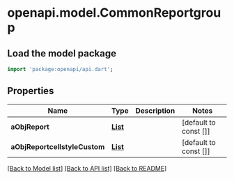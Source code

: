 # openapi.model.CommonReportgroup

## Load the model package
```dart
import 'package:openapi/api.dart';
```

## Properties
Name | Type | Description | Notes
------------ | ------------- | ------------- | -------------
**aObjReport** | [**List<CommonReport>**](CommonReport.md) |  | [default to const []]
**aObjReportcellstyleCustom** | [**List<CommonReportcellstyle>**](CommonReportcellstyle.md) |  | [default to const []]

[[Back to Model list]](../README.md#documentation-for-models) [[Back to API list]](../README.md#documentation-for-api-endpoints) [[Back to README]](../README.md)


